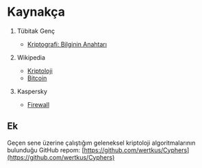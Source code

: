# Kaynakça

1. Tübitak Genç
   - [Kriptografi: Bilginin Anahtarı](https://bilimgenc.tubitak.gov.tr/makale/kriptografi-bilginin-anahtari)

2. Wikipedia
   - [Kriptoloji](https://tr.wikipedia.org/wiki/Kriptoloji)
   - [Bitcoin](https://tr.wikipedia.org/wiki/Bitcoin)

3. Kaspersky
   - [Firewall](https://www.kaspersky.com.tr/resource-center/definitions/firewall)

## Ek

Geçen sene üzerine çalıştığım geleneksel kriptoloji algoritmalarının bulunduğu GitHub repom:
[https://github.com/wertkus/Cyphers](https://github.com/wertkus/Cyphers)
